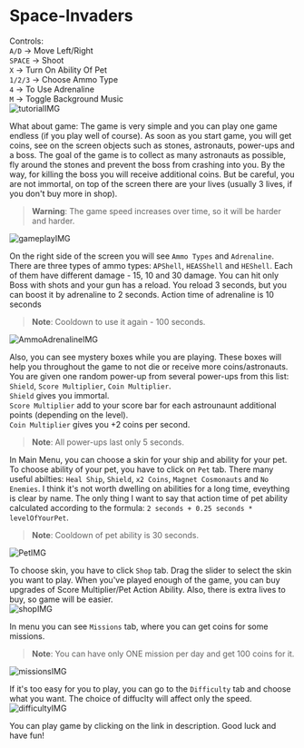 # Space-Invaders

Controls: <br />
`A/D` -> Move Left/Right <br />
`SPACE` -> Shoot <br />
`X` -> Turn On Ability Of Pet <br />
`1/2/3` -> Choose Ammo Type <br />
`4` -> To Use Adrenaline <br />
`M` -> Toggle Background Music <br />
![tutorialIMG](https://i.ibb.co/y51jzKN/image.png)

What about game:
The game is very simple and you can play one game endless (if you play well of course). As soon as you start game, you will get coins, see on the screen objects such as stones, astronauts, power-ups and a boss. The goal of the game is to collect as many astronauts as possible, fly around the stones and prevent the boss from crashing into you. By the way, for killing the boss you will receive additional coins. But be careful, you are not immortal, on top of the screen there are your lives (usually 3 lives, if you don't buy more in shop). <br />
> **Warning**: The game speed increases over time, so it will be harder and harder.

![gameplayIMG](https://i.ibb.co/x8Q34BH/image.png)

On the right side of the screen you will see `Ammo Types` and `Adrenaline`. There are three types of ammo types: `APShell`, `HEASShell` and `HEShell`. Each of them have different damage - 15, 10 and 30 damage. You can hit only Boss with shots and your gun has a reload. You reload 3 seconds, but you can boost it by adrenaline to 2 seconds. Action time of adrenaline is 10 seconds <br />
> **Note**: Cooldown to use it again - 100 seconds. <br />

![AmmoAdrenalineIMG](https://i.ibb.co/nbqsh89/image.png)

Also, you can see mystery boxes while you are playing. These boxes will help you throughout the game to not die or receive more coins/astronauts. You are given one random power-up from several power-ups from this list: `Shield`, `Score Multiplier`, `Coin Multiplier`. <br />
`Shield` gives you immortal. <br />
`Score Multiplier` add to your score bar for each astrounaunt additional points (depending on the level). <br />
`Coin Multiplier` gives you +2 coins per second. <br />
> **Note**: All power-ups last only 5 seconds. 

In Main Menu, you can choose a skin for your ship and ability for your pet. To choose ability of your pet, you have to click on `Pet` tab. There many useful abilties: `Heal Ship`, `Shield`, `x2 Coins`, `Magnet Cosmonauts` and `No Enemies`. I think it's not worth dwelling on abilities for a long time, eveything is clear by name. The only thing I want to say that action time of pet ability calculated according to the formula: `2 seconds + 0.25 seconds * levelOfYourPet`. <br />
> **Note**: Cooldown of pet ability is 30 seconds. <br />

![PetIMG](https://i.ibb.co/GTC6HdD/image.png)

To choose skin, you have to click `Shop` tab. Drag the slider to select the skin you want to play. When you've played enough of the game, you can buy upgrades of Score Multiplier/Pet Action Ability. Also, there is extra lives to buy, so game will be easier. <br />
![shopIMG](https://i.ibb.co/X24Qqb3/image.png)

In menu you can see `Missions` tab, where you can get coins for some missions. <br />
> **Note**: You can have only ONE mission per day and get 100 coins for it. <br />

![missionsIMG](https://i.ibb.co/Tg5qWgd/image.png)

If it's too easy for you to play, you can go to the `Difficulty` tab and choose what you want. The choice of diffuclty will affect only the speed. <br />
![difficultyIMG](https://i.ibb.co/DCM1HzF/image.png)

You can play game by clicking on the link in description. Good luck and have fun!

